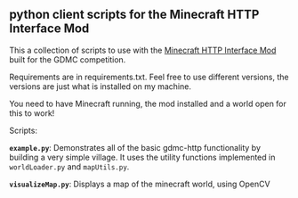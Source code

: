 ## python client scripts for the Minecraft HTTP Interface Mod

This a collection of scripts to use with the [Minecraft HTTP Interface Mod](https://github.com/nilsgawlik/gdmc_http_interface) built for the GDMC competition.

Requirements are in requirements.txt. Feel free to use different versions, the versions are just what is installed on my machine.

You need to have Minecraft running, the mod installed and a world open for this to work!

Scripts:

**`example.py`**: Demonstrates all of the basic gdmc-http functionality by building a very simple village. It uses the utility functions implemented in `worldLoader.py` and `mapUtils.py`.

**`visualizeMap.py`**: Displays a map of the minecraft world, using OpenCV
